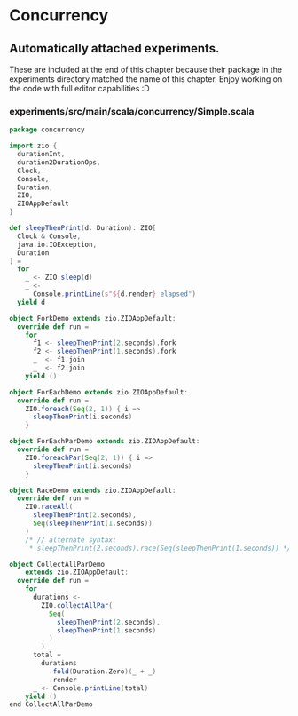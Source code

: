 # Concurrency

## Automatically attached experiments.
 These are included at the end of this
 chapter because their package in the
 experiments directory matched the name
 of this chapter. Enjoy working on the
 code with full editor capabilities :D

 

### experiments/src/main/scala/concurrency/Simple.scala
```scala
package concurrency

import zio.{
  durationInt,
  duration2DurationOps,
  Clock,
  Console,
  Duration,
  ZIO,
  ZIOAppDefault
}

def sleepThenPrint(d: Duration): ZIO[
  Clock & Console,
  java.io.IOException,
  Duration
] =
  for
    _ <- ZIO.sleep(d)
    _ <-
      Console.printLine(s"${d.render} elapsed")
  yield d

object ForkDemo extends zio.ZIOAppDefault:
  override def run =
    for
      f1 <- sleepThenPrint(2.seconds).fork
      f2 <- sleepThenPrint(1.seconds).fork
      _  <- f1.join
      _  <- f2.join
    yield ()

object ForEachDemo extends zio.ZIOAppDefault:
  override def run =
    ZIO.foreach(Seq(2, 1)) { i =>
      sleepThenPrint(i.seconds)
    }

object ForEachParDemo extends zio.ZIOAppDefault:
  override def run =
    ZIO.foreachPar(Seq(2, 1)) { i =>
      sleepThenPrint(i.seconds)
    }

object RaceDemo extends zio.ZIOAppDefault:
  override def run =
    ZIO.raceAll(
      sleepThenPrint(2.seconds),
      Seq(sleepThenPrint(1.seconds))
    )
    /* // alternate syntax:
     * sleepThenPrint(2.seconds).race(Seq(sleepThenPrint(1.seconds)) */

object CollectAllParDemo
    extends zio.ZIOAppDefault:
  override def run =
    for
      durations <-
        ZIO.collectAllPar(
          Seq(
            sleepThenPrint(2.seconds),
            sleepThenPrint(1.seconds)
          )
        )
      total =
        durations
          .fold(Duration.Zero)(_ + _)
          .render
      _ <- Console.printLine(total)
    yield ()
end CollectAllParDemo

```

            